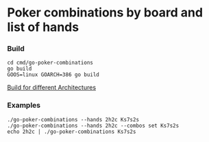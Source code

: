 # Poker combinations by board and list of hands


### Build
```
cd cmd/go-poker-combinations
go build
GOOS=linux GOARCH=386 go build
```
[Build for different Architectures](https://www.digitalocean.com/community/tutorials/how-to-build-go-executables-for-multiple-platforms-on-ubuntu-16-04) 

### Examples
```
./go-poker-combinations --hands 2h2c Ks7s2s
./go-poker-combinations --hands 2h2c --combos set Ks7s2s
echo 2h2c | ./go-poker-combinations Ks7s2s
```


